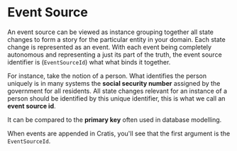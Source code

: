 # Event Source

An event source can be viewed as instance grouping together all state changes to form a story for the particular
entity in your domain. Each state change is represented as an event.
With each event being completely autonomous and representing a just its part of the truth, the event source identifier
is (`EventSourceId`) what what binds it together.

For instance, take the notion of a person. What identifies the person uniquely is in many systems the **social security number**
assigned by the government for all residents. All state changes relevant for an instance of a person should be identified
by this unique identifier, this is what we call an **event source id**.

It can be compared to the **primary key** often used in database modelling.

When events are appended in Cratis, you'll see that the first argument is the `EventSourceId`.

